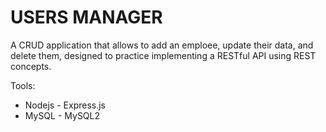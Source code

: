 # USERS MANAGER

A CRUD application that allows to add an emploee, update their data, and delete them, designed to practice implementing a RESTful API using REST concepts.

Tools:

- Nodejs - Express.js
- MySQL - MySQL2

